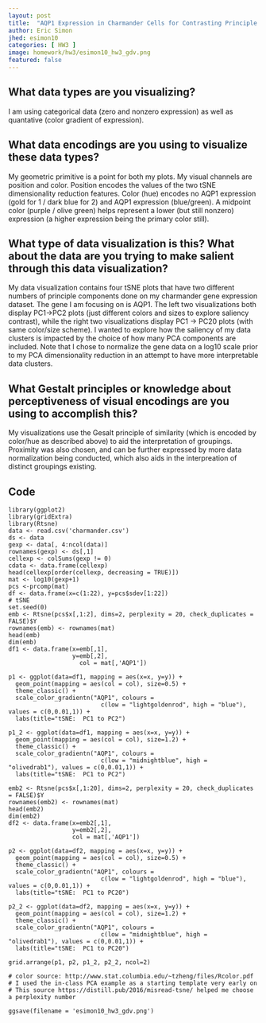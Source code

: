 ```yaml
---
layout: post
title:  "AQP1 Expression in Charmander Cells for Contrasting Principle Component Numbers"
author: Eric Simon
jhed: esimon10
categories: [ HW3 ]
image: homework/hw3/esimon10_hw3_gdv.png
featured: false
---
```


## What data types are you visualizing?
I am using categorical data (zero and nonzero expression) as well as quantative (color gradient of expression).

## What data encodings are you using to visualize these data types?
My geometric primitive is a point for both my plots. My visual channels are position and color. Position encodes the values of the two tSNE dimensionality reduction features. Color (hue) encodes no AQP1 expression (gold for 1 / dark blue for 2) and AQP1 expression (blue/green). A midpoint color (purple / olive green) helps represent a lower (but still nonzero) expression (a higher expression being the primary color still).

## What type of data visualization is this? What about the data are you trying to make salient through this data visualization? 
My data visualization contains four tSNE plots that have two different numbers of principle components done on my charmander gene expression dataset. The gene I am focusing on is AQP1. The left two visualizations both display PC1->PC2 plots (just different colors and sizes to explore saliency contrast), while the right two visualizations display PC1 -> PC20 plots (with same color/size scheme). I wanted to explore how the saliency of my data clusters is impacted by the choice of how many PCA components are included. Note that I chose to normalize the gene data on a log10 scale prior to my PCA dimensionality reduction in an attempt to have more interpretable data clusters.

## What Gestalt principles or knowledge about perceptiveness of visual encodings are you using to accomplish this?
My visualizations use the Gesalt principle of similarity (which is encoded by color/hue as described above) to aid the interpretation of groupings. Proximity was also chosen, and can be further expressed by more data normalization being conducted, which also aids in the interpreation of distinct groupings existing.

## Code

```{r}
library(ggplot2)
library(gridExtra) 
library(Rtsne)
data <- read.csv('charmander.csv')
ds <- data
gexp <- data[, 4:ncol(data)]
rownames(gexp) <- ds[,1]
cellexp <- colSums(gexp != 0)
cdata <- data.frame(cellexp)
head(cellexp[order(cellexp, decreasing = TRUE)])
mat <- log10(gexp+1)
pcs <-prcomp(mat)
df <- data.frame(x=c(1:22), y=pcs$sdev[1:22])
# tSNE
set.seed(0) 
emb <- Rtsne(pcs$x[,1:2], dims=2, perplexity = 20, check_duplicates = FALSE)$Y
rownames(emb) <- rownames(mat)
head(emb)
dim(emb)
df1 <- data.frame(x=emb[,1],
                  y=emb[,2],
                    col = mat[,'AQP1']) 

p1 <- ggplot(data=df1, mapping = aes(x=x, y=y)) +
  geom_point(mapping = aes(col = col), size=0.5) + 
  theme_classic() + 
  scale_color_gradientn("AQP1", colours =
                          c(low = "lightgoldenrod", high = "blue"), values = c(0,0.01,1)) +
  labs(title="tSNE:  PC1 to PC2")

p1_2 <- ggplot(data=df1, mapping = aes(x=x, y=y)) +
  geom_point(mapping = aes(col = col), size=1.2) + 
  theme_classic() + 
  scale_color_gradientn("AQP1", colours =
                          c(low = "midnightblue", high = "olivedrab1"), values = c(0,0.01,1)) +
  labs(title="tSNE:  PC1 to PC2")

emb2 <- Rtsne(pcs$x[,1:20], dims=2, perplexity = 20, check_duplicates = FALSE)$Y
rownames(emb2) <- rownames(mat)
head(emb2)
dim(emb2)
df2 <- data.frame(x=emb2[,1],
                  y=emb2[,2],
                  col = mat[,'AQP1']) 

p2 <- ggplot(data=df2, mapping = aes(x=x, y=y)) +
  geom_point(mapping = aes(col = col), size=0.5) + 
  theme_classic() + 
  scale_color_gradientn("AQP1", colours =
                          c(low = "lightgoldenrod", high = "blue"), values = c(0,0.01,1)) +
  labs(title="tSNE:  PC1 to PC20")

p2_2 <- ggplot(data=df2, mapping = aes(x=x, y=y)) +
  geom_point(mapping = aes(col = col), size=1.2) + 
  theme_classic() + 
  scale_color_gradientn("AQP1", colours =
                          c(low = "midnightblue", high = "olivedrab1"), values = c(0,0.01,1)) +
  labs(title="tSNE:  PC1 to PC20")

grid.arrange(p1, p2, p1_2, p2_2, ncol=2)

# color source: http://www.stat.columbia.edu/~tzheng/files/Rcolor.pdf
# I used the in-class PCA example as a starting template very early on
# This source https://distill.pub/2016/misread-tsne/ helped me choose a perplexity number

ggsave(filename = 'esimon10_hw3_gdv.png')

```
